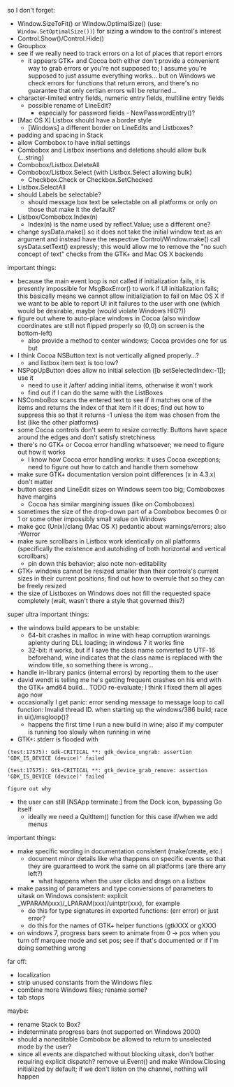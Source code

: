 so I don't forget:
- Window.SizeToFit() or WIndow.OptimalSize() (use: `Window.SetOptimalSize())`) for sizing a window to the control's interest
- Control.Show()/Control.Hide()
- Groupbox
- see if we really need to track errors on a lot of places that report errors
	- it appears GTK+ and Cocoa both either don't provide a convenient way to grab errors or you're not supposed to; I assume you're supposed to just assume everything works... but on Windows we check errors for functions that return errors, and there's no guarantee that only certian errors will be returned...
- character-limited entry fields, numeric entry fields, multiline entry fields
	- possible rename of LineEdit?
		- especially for password fields - NewPasswordEntry()?
- [Mac OS X] Listbox should have a border style
	- [Windows] a different border on LineEdits and Listboxes?
- padding and spacing in Stack
- allow Combobox to have initial settings
- Combobox and Listbox insertions and deletions should allow bulk (...string)
- Combobox/Listbox.DeleteAll
- Combobox/Listbox.Select (with Listbox.Select allowing bulk)
	- Checkbox.Check or Checkbox.SetChecked
- Listbox.SelectAll
- should Labels be selectable?
	- should message box text be selectable on all platforms or only on those that make it the default?
- Listbox/Combobox.Index(n)
	- Index(n) is the name used by reflect.Value; use a different one?
- change sysData.make() so it does not take the initial window text as an argument and instead have the respective Control/Window.make() call sysData.setText() expressly; this would allow me to remove the "no such concept of text" checks from the GTK+ and Mac OS X backends

important things:
- because the main event loop is not called if initialization fails, it is presently impossible for MsgBoxError() to work if UI initialization fails; this basically means we cannot allow initializiation to fail on Mac OS X if we want to be able to report UI init failures to the user with one (which would be desirable, maybe (would violate Windows HIG?))
- figure out where to auto-place windows in Cocoa (also window coordinates are still not flipped properly so (0,0) on screen is the bottom-left)
	- also provide a method to center windows; Cocoa provides one for us but
- I think Cocoa NSButton text is not vertically aligned properly...?
	- and listbox item text is too low?
- NSPopUpButton does allow no initial selection ([b setSelectedIndex:-1]); use it
	- need to use it /after/ adding initial items, otherwise it won't work
	- find out if I can do the same with the ListBoxes
- NSComboBox scans the entered text to see if it matches one of the items and returns the index of that item if it does; find out how to suppress this so that it returns -1 unless the item was chosen from the list (like the other platforms)
- some Cocoa controls don't seem to resize correctly: Buttons have space around the edges and don't satisfy stretchiness
- there's no GTK+ or Cocoa error handling whatsoever; we need to figure out how it works
	- I know how Cocoa error handling works: it uses Cocoa exceptions; need to figure out how to catch and handle them somehow
- make sure GTK+ documentation version point differences (x in 4.3.x) don't matter
- button sizes and LineEdit sizes on Windows seem too big; Comboboxes have margins
	- Cocoa has similar margining issues (like on Comboboxes)
- sometimes the size of the drop-down part of a Combobox becomes 0 or 1 or some other impossibly small value on Windows
- make gcc (Unix)/clang (Mac OS X) pedantic about warnings/errors; also -Werror
- make sure scrollbars in Listbox work identically on all platforms (specifically the existence and autohiding of both horizontal and vertical scrollbars)
	- pin down this behavior; also note non-editability
- GTK+ windows cannot be resized smaller than their controls's current sizes in their current positions; find out how to overrule that so they can be freely resized
- the size of Listboxes on Windows does not fill the requested space completely (wait, wasn't there a style that governed this?)

super ultra important things:
- the windows build appears to be unstable:
	- 64-bit crashes in malloc in wine with heap corruption warnings aplenty during DLL loading; in windows 7 it works fine
	- 32-bit: it works, but if I save the class name converted to UTF-16 beforehand, wine indicates that the class name is replaced with the window title, so something there is wrong...
- handle in-library panics (internal errors) by reporting them to the user
- david wendt is telling me he's getting frequent crashes on his end with the GTK+ amd64 build...
	TODO re-evaluate; I think I fixed them all ages ago now
- occasionally I get
		panic: error sending message to message loop to call function: Invalid thread ID.
	when starting up the windows/386 build; race in ui()/msgloop()?
	- happens the first time I run a new build in wine; also if my computer is running too slowly when running in wine
- GTK+: stderr is flooded with
```
(test:17575): Gdk-CRITICAL **: gdk_device_ungrab: assertion 'GDK_IS_DEVICE (device)' failed

(test:17575): Gtk-CRITICAL **: gtk_device_grab_remove: assertion 'GDK_IS_DEVICE (device)' failed
```
	figure out why
- the user can still [NSApp terminate:] from the Dock icon, bypassing Go itself
	- ideally we need a QuitItem() function for this case if/when we add menus

important things:
- make specific wording in documentation consistent (make/create, etc.)
	- document minor details like wha thappens on specific events so that they are guaranteed to work the same on all platforms (are there any left?)
		- what happens when the user clicks and drags on a listbox
- make passing of parameters and type conversions of parameters to uitask on Windows consistent: explicit _WPARAM(xxx)/_LPARAM(xxx)/uintptr(xxx), for example
	- do this for type signatures in exported functions: (err error) or just error?
	- do this for the names of GTK+ helper functions (gtkXXX or gXXX)
- on windows 7, progress bars seem to animate from 0 -> pos when you turn off marquee mode and set pos; see if that's documented or if I'm doing something wrong

far off:
- localization
- strip unused constants from the Windows files
- combine more Windows files; rename some?
- tab stops

maybe:
- rename Stack to Box?
- indeterminate progress bars (not supported on Windows 2000)
- should a noneditable Combobox be allowed to return to unselected mode by the user?
- since all events are dispatched without blocking uitask, don't bother requiring explicit dispatch? remove ui.Event() and make Window.Closing initialized by default; if we don't listen on the channel, nothing will happen
